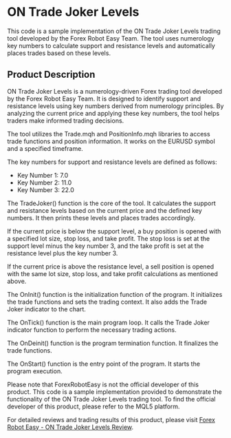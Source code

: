 # ON Trade Joker Levels

This code is a sample implementation of the ON Trade Joker Levels trading tool developed by the Forex Robot Easy Team. The tool uses numerology key numbers to calculate support and resistance levels and automatically places trades based on these levels.

## Product Description

ON Trade Joker Levels is a numerology-driven Forex trading tool developed by the Forex Robot Easy Team. It is designed to identify support and resistance levels using key numbers derived from numerology principles. By analyzing the current price and applying these key numbers, the tool helps traders make informed trading decisions.

The tool utilizes the Trade.mqh and PositionInfo.mqh libraries to access trade functions and position information. It works on the EURUSD symbol and a specified timeframe.

The key numbers for support and resistance levels are defined as follows:
- Key Number 1: 7.0
- Key Number 2: 11.0
- Key Number 3: 22.0

The TradeJoker() function is the core of the tool. It calculates the support and resistance levels based on the current price and the defined key numbers. It then prints these levels and places trades accordingly.

If the current price is below the support level, a buy position is opened with a specified lot size, stop loss, and take profit. The stop loss is set at the support level minus the key number 3, and the take profit is set at the resistance level plus the key number 3.

If the current price is above the resistance level, a sell position is opened with the same lot size, stop loss, and take profit calculations as mentioned above.

The OnInit() function is the initialization function of the program. It initializes the trade functions and sets the trading context. It also adds the Trade Joker indicator to the chart.

The OnTick() function is the main program loop. It calls the Trade Joker indicator function to perform the necessary trading actions.

The OnDeinit() function is the program termination function. It finalizes the trade functions.

The OnStart() function is the entry point of the program. It starts the program execution.

Please note that ForexRobotEasy is not the official developer of this product. This code is a sample implementation provided to demonstrate the functionality of the ON Trade Joker Levels trading tool. To find the official developer of this product, please refer to the MQL5 platform.

For detailed reviews and trading results of this product, please visit [Forex Robot Easy - ON Trade Joker Levels Review](https://forexroboteasy.com/forex-robot-review/on-trade-joker-levels-review-numerology-driven-forex-trading-tool/).
